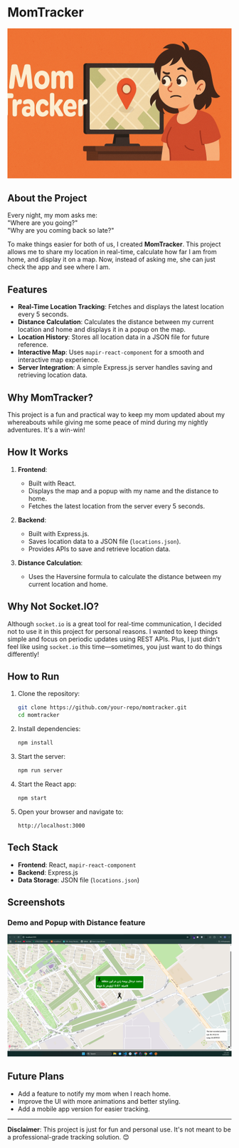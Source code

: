 # MomTracker
![Map View](./demo/mom-tracker.png)

## About the Project

Every night, my mom asks me:  
"Where are you going?"  
"Why are you coming back so late?"  

To make things easier for both of us, I created **MomTracker**. This project allows me to share my location in real-time, calculate how far I am from home, and display it on a map. Now, instead of asking me, she can just check the app and see where I am.


## Features

- **Real-Time Location Tracking**: Fetches and displays the latest location every 5 seconds.
- **Distance Calculation**: Calculates the distance between my current location and home and displays it in a popup on the map.
- **Location History**: Stores all location data in a JSON file for future reference.
- **Interactive Map**: Uses `mapir-react-component` for a smooth and interactive map experience.
- **Server Integration**: A simple Express.js server handles saving and retrieving location data.

## Why MomTracker?

This project is a fun and practical way to keep my mom updated about my whereabouts while giving me some peace of mind during my nightly adventures. It's a win-win!

## How It Works

1. **Frontend**:
   - Built with React.
   - Displays the map and a popup with my name and the distance to home.
   - Fetches the latest location from the server every 5 seconds.

2. **Backend**:
   - Built with Express.js.
   - Saves location data to a JSON file (`locations.json`).
   - Provides APIs to save and retrieve location data.

3. **Distance Calculation**:
   - Uses the Haversine formula to calculate the distance between my current location and home.

## Why Not Socket.IO?

Although `socket.io` is a great tool for real-time communication, I decided not to use it in this project for personal reasons. I wanted to keep things simple and focus on periodic updates using REST APIs. Plus, I just didn't feel like using `socket.io` this time—sometimes, you just want to do things differently!

## How to Run

1. Clone the repository:
   ```bash
   git clone https://github.com/your-repo/momtracker.git
   cd momtracker
   ```

2. Install dependencies:
   ```bash
   npm install
   ```

3. Start the server:
   ```bash
   npm run server
   ```

4. Start the React app:
   ```bash
   npm start
   ```

5. Open your browser and navigate to:
   ```
   http://localhost:3000
   ```

## Tech Stack

- **Frontend**: React, `mapir-react-component`
- **Backend**: Express.js
- **Data Storage**: JSON file (`locations.json`)

## Screenshots

### Demo and Popup with Distance feature
![Map View](./demo/demo-1.png)

## Future Plans

- Add a feature to notify my mom when I reach home.
- Improve the UI with more animations and better styling.
- Add a mobile app version for easier tracking.

---

**Disclaimer**: This project is just for fun and personal use. It's not meant to be a professional-grade tracking solution. 😊